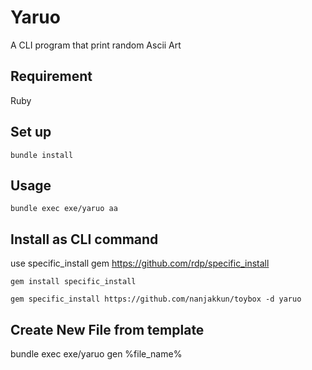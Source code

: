 # Yaruo

A CLI program that print random Ascii Art

## Requirement

Ruby

## Set up

```
bundle install
```

## Usage

```
bundle exec exe/yaruo aa
```

## Install as CLI command

use specific_install gem
https://github.com/rdp/specific_install

```
gem install specific_install

gem specific_install https://github.com/nanjakkun/toybox -d yaruo
```

## Create New File from template

bundle exec exe/yaruo gen %file_name%
